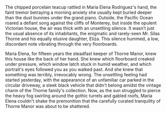The chipped porcelain teacup rattled in Maria Elena Rodriguez's hand, the faint tremor betraying a morning anxiety she usually kept buried deeper than the dust bunnies under the grand piano. Outside, the Pacific Ocean roared a defiant song against the cliffs of Monterey, but inside the opulent Victorian house, the air was thick with an unsettling silence. It wasn’t just the usual absence of its inhabitants, the enigmatic and rarely-seen Mr. Silas Thorne and his equally elusive daughter, Eliza. This silence hummed, a low, discordant note vibrating through the very floorboards.

Maria Elena, for fifteen years the steadfast keeper of Thorne Manor, knew this house like the back of her hand. She knew which floorboard creaked under pressure, which window latch stuck in humid weather, and which portrait's eyes followed you as you walked past. And she knew that something was terribly, irrevocably wrong. The unsettling feeling had started yesterday, with the appearance of an unfamiliar car parked in the circular driveway, a sleek black vehicle that didn't belong amidst the vintage charm of the Thorne family's collection. Now, as the sun struggled to pierce the heavy fog swirling around the gothic turrets and gabled roofs, Maria Elena couldn't shake the premonition that the carefully curated tranquility of Thorne Manor was about to be shattered.
